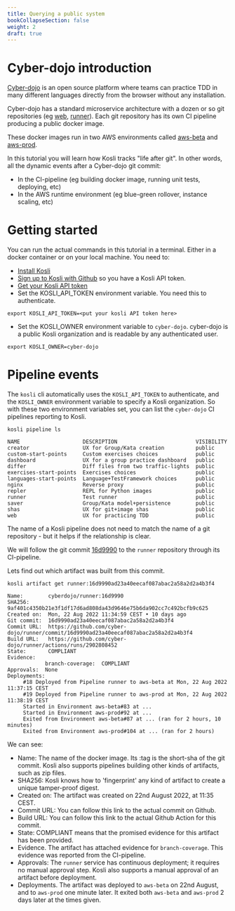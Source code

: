 ```yaml
---
title: Querying a public system
bookCollapseSection: false
weight: 2
draft: true
---
```


# Cyber-dojo introduction

[Cyber-dojo](https://cyber-dojo.org) is an open source platform where teams can practice TDD in
many different languages directly from the browser without any installation.

Cyber-dojo has a standard microservice architecture with a dozen or so git repositories
(eg [web](https://github.com/cyber-dojo/web), [runner](https://github.com/cyber-dojo/runner)).
Each git repository has its own CI pipeline producing a public docker image.

These docker images run in two AWS environments called [aws-beta](https://app.merkely.com/cyber-dojo/environments/aws-beta)
and [aws-prod](https://app.merkely.com/cyber-dojo/environments/aws-prod).

In this tutorial you will learn how Kosli tracks "life after git". In other words, all the dynamic events
after a Cyber-dojo git commit:
* In the CI-pipeline (eg building docker image, running unit tests, deploying, etc)
* In the AWS runtime environment (eg blue-green rollover, instance scaling, etc)


# Getting started

<!-- When I try to run `docker pull ghcr.io/kosli-dev/cli:v0.1.10` I get
     Error response from daemon: Head "https://ghcr.io/v2/kosli-dev/cli/manifests/v0.1.10": denied: denied
-->

You can run the actual commands in this tutorial in a terminal. Either in a docker container or
on your local machine.
You need to:
* [Install Kosli](../installation)
* [Sign up to Kosli with Github](https://app.kosli.com) so you have a Kosli API token.
* [Get your Kosli API token](../installation#getting-your-kosli-api-token)
* Set the KOSLI_API_TOKEN environment variable. You need this to authenticate.
```shell {.command}
export KOSLI_API_TOKEN=<put your kosli API token here>
```
* Set the KOSLI_OWNER environment variable to `cyber-dojo`. cyber-dojo
is a public Kosli organization and is readable by any authenticated user. 
```shell {.command}
export KOSLI_OWNER=cyber-dojo
```

# Pipeline events

The `kosli` cli automatically uses the `KOSLI_API_TOKEN` to authenticate,
and the `KOSLI_OWNER` environment variable to specify a Kosli organization. 
So with these two environment variables set, you can list the 
`cyber-dojo` CI pipelines reporting to Kosli. 

```shell {.command}
kosli pipeline ls
```
```shell
NAME                    DESCRIPTION                         VISIBILITY
creator                 UX for Group/Kata creation          public
custom-start-points     Custom exercises choices            public
dashboard               UX for a group practice dashboard   public
differ                  Diff files from two traffic-lights  public
exercises-start-points  Exercises choices                   public
languages-start-points  Language+TestFramework choices      public
nginx                   Reverse proxy                       public
repler                  REPL for Python images              public
runner                  Test runner                         public
saver                   Group/Kata model+persistence        public
shas                    UX for git+image shas               public
web                     UX for practicing TDD               public
```

The name of a Kosli pipeline does not need to match the name of a git
repository - but it helps if the relationship is clear.

We will follow the git commit [16d9990](https://github.com/cyber-dojo/runner/commit/16d9990ad23a40eecaf087abac2a58a2d2a4b3f4) 
to the `runner` repository through its CI-pipeline.

Lets find out which artifact was built from this commit.
<!-- kosli artifact get runner@9af401c4350b21e3f1df17d6ad808da43d9646e75b6da902cc7c492bcfb9c625 -->
```shell {.command}
kosli artifact get runner:16d9990ad23a40eecaf087abac2a58a2d2a4b3f4
```

```shell
Name:        cyberdojo/runner:16d9990
SHA256:      9af401c4350b21e3f1df17d6ad808da43d9646e75b6da902cc7c492bcfb9c625
Created on:  Mon, 22 Aug 2022 11:34:59 CEST • 10 days ago
Git commit:  16d9990ad23a40eecaf087abac2a58a2d2a4b3f4
Commit URL:  https://github.com/cyber-dojo/runner/commit/16d9990ad23a40eecaf087abac2a58a2d2a4b3f4
Build URL:   https://github.com/cyber-dojo/runner/actions/runs/2902808452
State:       COMPLIANT
Evidence:
            branch-coverage:  COMPLIANT
Approvals:  None
Deployments:
     #18 Deployed from Pipeline runner to aws-beta at Mon, 22 Aug 2022 11:37:15 CEST
     #19 Deployed from Pipeline runner to aws-prod at Mon, 22 Aug 2022 11:38:19 CEST     
     Started in Environment aws-beta#83 at ...
     Started in Environment aws-prod#92 at ...
     Exited from Environment aws-beta#87 at ... (ran for 2 hours, 10 minutes)
     Exited from Environment aws-prod#104 at ... (ran for 2 hours)                 
```

We can see:
* Name: The name of the docker image. Its :tag is the short-sha of 
the git commit. Kosli also supports pipelines building other kinds of artifacts, such 
as zip files.
* SHA256: Kosli knows how to 'fingerprint' any kind of artifact to create a unique tamper-proof digest.  
* Created on: The artifact was created on 22nd August 2022, at 11:35 CEST.
* Commit URL: You can follow this link to the actual commit on Github. 
* Build URL: You can follow this link to the actual Github Action for this commit.
* State: COMPLIANT means that the promised evidence for this artifact has been provided.
* Evidence. The artifact has attached evidence for `branch-coverage`. This evidence was reported from the CI-pipeline.
* Approvals: The `runner` service has continuous deployment; it requires no manual approval step. Kosli also supports
a manual approval of an artifact before deployment.
* Deployments. The artifact was deployed to `aws-beta` on 22nd August, and to `aws-prod` one minute later.
It exited both `aws-beta` and `aws-prod` 2 days later at the times given.


<!--
Here we do
kosli env get aws-prod#104
to see what other services it was running in
and whether the whole env was compliant
-->

<!-- 
TODO:
Do we want a command so we can get a list of snapshots that a given artifact was running in?
kosli env get aws-prod@9af401c4350b21e3f1df17d6ad808da43d9646e75b6da902cc7c492bcfb9c625 
-->

<!-- 
This we would like to show the users:
- Kosli gives developers without access to production environment information about what is running.
- Detect that a new "bit-coin miner" is running in your environment.
- Detect that an unexpected version of an artifact is running.
- Commit makes the server stop working. Use kosli env diff to find out what artifact changed.
It would be good if we had two versions of prod where there are several artifacts that change.
- Kosli could detect that a deployment did not start to run.
- Find out when/where a given commit is running.
- See what SW is/was running where which is useful in debugging.
  I detect from the web page that there is something wrong with 'saver'. I then want to know
  which version of 'saver' is running now.
- We see that staging has stopped working, but prod is still OK. We do a kosli env diff and
  kosli env log to find out what services has changed.
- List which version of 'saver' is running across all environments.

Problems:
- Not every commit generates an artifact. If you only build after 10 commits then 9 will not
be visible.

 -->